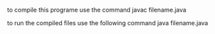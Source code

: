 to compile this programe use the command 
        javac filename.java

to run the compiled files use the following command
        java filename.java